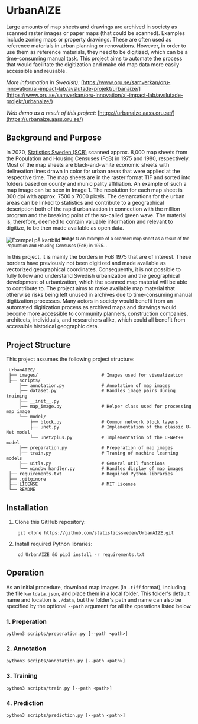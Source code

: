 # UrbanAIZE

Large amounts of map sheets and drawings are archived in society as scanned raster images or paper maps (that could be scanned). Examples include zoning maps or property drawings. These are often used as reference materials in urban planning or renovations. However, in order to use them as reference materials, they need to be digitized, which can be a time-consuming manual task. This project aims to automate the process that would facilitate the digitization and make old map data more easily accessible and reusable.

_More information in Swedish):_ [https://www.oru.se/samverkan/oru-innovation/ai-impact-lab/avslutade-projekt/urbanaize/](https://www.oru.se/samverkan/oru-innovation/ai-impact-lab/avslutade-projekt/urbanaize/)

_Web demo as a result of this project:_ [https://urbanaize.aass.oru.se/](https://urbanaize.aass.oru.se/)


## Background and Purpose

In 2020, [Statistics Sweden (SCB)](https://www.scb.se/) scanned approx. 8,000 map sheets from the Population and Housing Censuses (FoB) in 1975 and 1980, respectively. Most of the map sheets are black-and-white economic sheets with delineation lines drawn in color for urban areas that were applied at the respective time. The map sheets are in the raster format TIF and sorted into folders based on county and municipality affiliation. An example of such a map image can be seen in Image 1. The resolution for each map sheet is 300 dpi with approx. 7500 x 7000 pixels. The demarcations for the urban areas can be linked to statistics and contribute to a geographical description both of the rapid urbanization in connection with the million program and the breaking point of the so-called green wave. The material is, therefore, deemed to contain valuable information and relevant to digitize, to be then made available as open data.

![Exempel på kartbild](./images/example.png)
<sup align="center"><b>Image 1:</b> An example of a scanned map sheet as a result of the Population and Housing Censuses (FoB) in 1975. .<sup>  

In this project, it is mainly the borders in FoB 1975 that are of interest. These borders have previously not been digitized and made available as vectorized geographical coordinates. Consequently, it is not possible to fully follow and understand Swedish urbanization and the geographical development of urbanization, which the scanned map material will be able to contribute to. The project aims to make available map material that otherwise risks being left unused in archives due to time-consuming manual digitization processes. Many actors in society would benefit from an automated digitization process as archived maps and drawings would become more accessible to community planners, construction companies, architects, individuals, and researchers alike, which could all benefit from accessible historical geographic data.


## Project Structure

This project assumes the following project structure:

     UrbanAIZE/
     ├── images/                        # Images used for visualization
     ├── scripts/                  		
         ├── annotation.py              # Annotation of map images
         ├── dataset.py                 # Handles image pairs during training 
         ├── __init__.py
         ├── map_image.py               # Helper class used for processing map image
         └── model/
             ├── block.py               # Common network block layers
             ├── unet.py                # Implementation of the classic U-Net model
             └── unet2plus.py           # Implementation of the U-Net++ model
         ├── preparation.py             # Preperation of map images
         ├── train.py                   # Traning of machine learning models	
         ├── uitls.py                   # General util functions
         └── window_handler.py          # Handles display of map images
     ├── requirements.txt               # Required Python libraries
     ├── .gitginore              
     ├── LICENSE                        # MIT License
     └── README   


## Installation

1. Clone this GitHub repository:       
        
        git clone https://github.com/statisticssweden/UrbanAIZE.git 
       
2. Install required Python libraries:
        
        cd UrbanAIZE && pip3 install -r requirements.txt
        
## Operation

As an initial procedure, download map images (in `.tiff` format), including the file `kartdata.json`, and place them in a local folder. This folder's default name and location is `./data`, but the folder's path and name can also be specified by the optional `--path` argument for all the operations listed below. 
 
### 1. Preperation

	python3 scripts/preperation.py [--path <path>]
	
### 2. Annotation

	python3 scripts/annotation.py [--path <path>]

### 3. Training

	python3 scripts/train.py [--path <path>]
	
### 4. Prediction
	
	python3 scripts/prediction.py [--path <path>]
	
